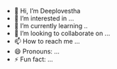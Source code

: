 - 👋 Hi, I’m Deeplovestha
- 👀 I’m interested in ...
- 🌱 I’m currently learning ..
- 💞️ I’m looking to collaborate on ...
- 📫 How to reach me ...
- 😄 Pronouns: ...
- ⚡ Fun fact: ...

<!---
Deeplovestha/Deeplovestha is a ✨ special ✨ repository because its `README.md` (this file) appears on your GitHub profile.
You can click the Preview link to take a look at your changes.
--->
